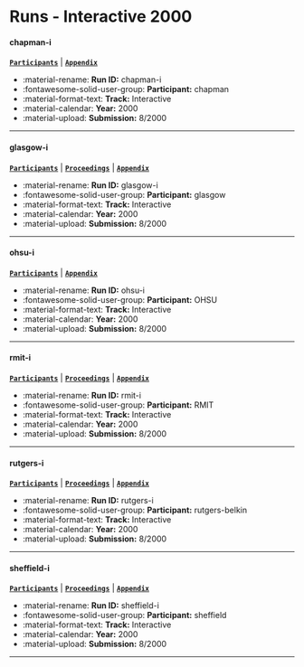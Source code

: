 # Runs - Interactive 2000 

#### chapman-i 
[**`Participants`**](./participants.md#chapman) | [**`Appendix`**](https://trec.nist.gov/pubs/trec9/appendices/A/interactive/chapman.results.pdf) 

- :material-rename: **Run ID:** chapman-i 
- :fontawesome-solid-user-group: **Participant:** chapman 
- :material-format-text: **Track:** Interactive 
- :material-calendar: **Year:** 2000 
- :material-upload: **Submission:** 8/2000 

---
#### glasgow-i 
[**`Participants`**](./participants.md#glasgow) | [**`Proceedings`**](./proceedings.md#question-answering-relevance-feedback-and-summarisation-trec-9-interactive-track-report) | [**`Appendix`**](https://trec.nist.gov/pubs/trec9/appendices/A/interactive/glasgow.results.pdf) 

- :material-rename: **Run ID:** glasgow-i 
- :fontawesome-solid-user-group: **Participant:** glasgow 
- :material-format-text: **Track:** Interactive 
- :material-calendar: **Year:** 2000 
- :material-upload: **Submission:** 8/2000 

---
#### ohsu-i 
[**`Participants`**](./participants.md#ohsu) | [**`Appendix`**](https://trec.nist.gov/pubs/trec9/appendices/A/interactive/ohsu.results.pdf) 

- :material-rename: **Run ID:** ohsu-i 
- :fontawesome-solid-user-group: **Participant:** OHSU 
- :material-format-text: **Track:** Interactive 
- :material-calendar: **Year:** 2000 
- :material-upload: **Submission:** 8/2000 

---
#### rmit-i 
[**`Participants`**](./participants.md#rmit) | [**`Proceedings`**](./proceedings.md#melbourne-trec-9-experiments) | [**`Appendix`**](https://trec.nist.gov/pubs/trec9/appendices/A/interactive/csiro.rmit.results.pdf) 

- :material-rename: **Run ID:** rmit-i 
- :fontawesome-solid-user-group: **Participant:** RMIT 
- :material-format-text: **Track:** Interactive 
- :material-calendar: **Year:** 2000 
- :material-upload: **Submission:** 8/2000 

---
#### rutgers-i 
[**`Participants`**](./participants.md#rutgers-belkin) | [**`Proceedings`**](./proceedings.md#support-for-question-answering-in-interactive-information-retrieval-rutgers-trec-9-interactive-track-experience) | [**`Appendix`**](https://trec.nist.gov/pubs/trec9/appendices/A/interactive/rutgers.results.pdf) 

- :material-rename: **Run ID:** rutgers-i 
- :fontawesome-solid-user-group: **Participant:** rutgers-belkin 
- :material-format-text: **Track:** Interactive 
- :material-calendar: **Year:** 2000 
- :material-upload: **Submission:** 8/2000 

---
#### sheffield-i 
[**`Participants`**](./participants.md#sheffield) | [**`Proceedings`**](./proceedings.md#sheffield-interactive-experiment-at-trec-9) | [**`Appendix`**](https://trec.nist.gov/pubs/trec9/appendices/A/interactive/sheffield.results.pdf) 

- :material-rename: **Run ID:** sheffield-i 
- :fontawesome-solid-user-group: **Participant:** sheffield 
- :material-format-text: **Track:** Interactive 
- :material-calendar: **Year:** 2000 
- :material-upload: **Submission:** 8/2000 

---
